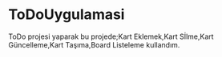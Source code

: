 # ToDoUygulamasi
ToDo projesi yaparak bu projede;Kart Eklemek,Kart Sİlme,Kart Güncelleme,Kart Taşıma,Board Listeleme kullandım.
